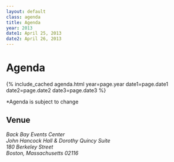 ```yaml
---
layout: default
class: agenda
title: Agenda
year: 2013
date1: April 25, 2013
date2: April 26, 2013
---
```


# Agenda

{% include_cached agenda.html year=page.year date1=page.date1 date2=page.date2 date3=page.date3 %}

*Agenda is subject to change

## Venue

<address>
Back Bay Events Center
<br>John Hancock Hall & Dorothy Quincy Suite
<br>180 Berkeley Street
<br>Boston, Massachusetts 02116
</address>
